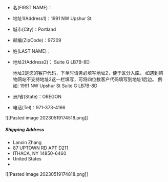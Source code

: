 -   名(FIRST NAME)：
-   地址1(Address1)：1991 NW Upshur St
-   城市(City)：Portland
-   邮编(ZipCode)：97209

-   姓(LAST NAME)：
-   地址2(Address2)： Suite G LB7B-8D
    
    地址2是您的客户代码，下单时请务必填写地址2，便于区分入库。 如遇到购物网站不支持地址2这一栏填写，可将四位数客户代码填写到地址1后边。 例如: 1991 NW Upshur St Suite G LB7B-8D
    
-   洲/省(State)：OREGON
-   电话(Tel)：971-373-4166


![[Pasted image 20230519174518.png]]

##### Shipping Address

-   Lanxin Zhang
-   87 UPTOWN RD APT D211
-   ITHACA, NY 14850-6460
-   United States
- 
![[Pasted image 20230519174818.png]]